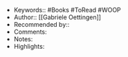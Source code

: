 - Keywords:: #Books #ToRead #WOOP
- Author:: [[Gabriele Oettingen]]
- Recommended by::
- Comments:
- Notes:
- Highlights:
